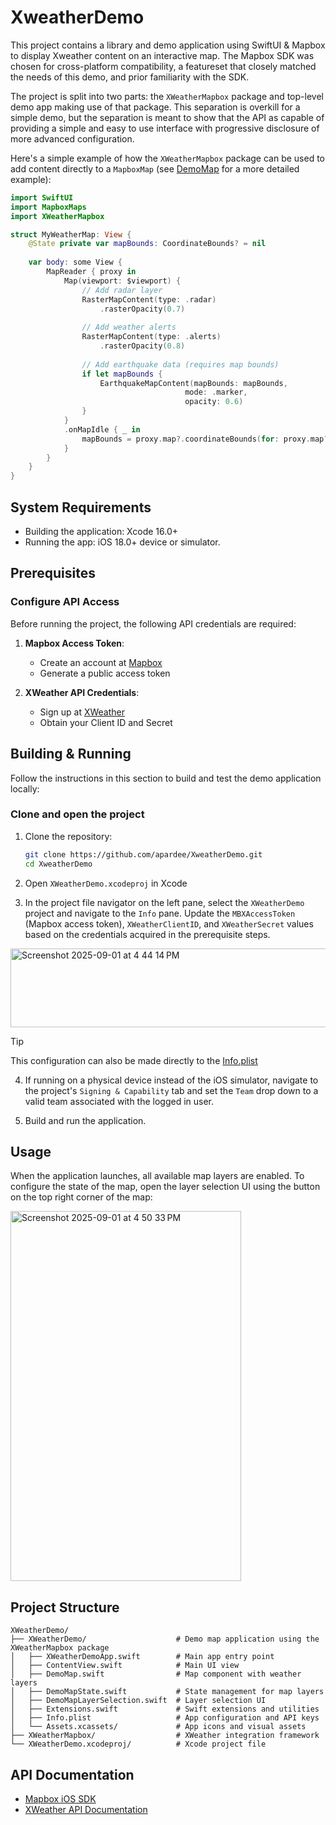 # XweatherDemo

This project contains a library and demo application using SwiftUI & Mapbox to display Xweather content on an interactive map. The Mapbox SDK was chosen for cross-platform compatibility, a featureset that closely matched the needs of this demo, and prior familiarity with the SDK.

The project is split into two parts: the `XWeatherMapbox` package and top-level demo app making use of that package. This separation is overkill for a simple demo, but the separation is meant to show that the API as capable of providing a simple and easy to use interface with progressive disclosure of more advanced configuration.

Here's a simple example of how the `XWeatherMapbox` package can be used to add content directly to a `MapboxMap` (see [DemoMap](XWeatherDemo/DemoMap.swift) for a more detailed example):

```swift
import SwiftUI
import MapboxMaps
import XWeatherMapbox

struct MyWeatherMap: View {
    @State private var mapBounds: CoordinateBounds? = nil
    
    var body: some View {
        MapReader { proxy in
            Map(viewport: $viewport) {
                // Add radar layer
                RasterMapContent(type: .radar)
                    .rasterOpacity(0.7)
                
                // Add weather alerts
                RasterMapContent(type: .alerts)
                    .rasterOpacity(0.8)
                
                // Add earthquake data (requires map bounds)
                if let mapBounds {
                    EarthquakeMapContent(mapBounds: mapBounds, 
                                       mode: .marker, 
                                       opacity: 0.6)
                }
            }
            .onMapIdle { _ in
                mapBounds = proxy.map?.coordinateBounds(for: proxy.map?.cameraState ?? CameraState())
            }
        }
    }
}
```

## System Requirements

* Building the application: Xcode 16.0+
* Running the app: iOS 18.0+ device or simulator.

## Prerequisites

### Configure API Access
Before running the project, the following API credentials are required:

1. **Mapbox Access Token**: 
   - Create an account at [Mapbox](https://www.mapbox.com/)
   - Generate a public access token

2. **XWeather API Credentials**:
   - Sign up at [XWeather](https://www.xweather.com/)
   - Obtain your Client ID and Secret

## Building & Running
Follow the instructions in this section to build and test the demo application locally:

### Clone and open the project

1. Clone the repository:
   ```bash
   git clone https://github.com/apardee/XweatherDemo.git
   cd XweatherDemo
   ```

2. Open `XWeatherDemo.xcodeproj` in Xcode

3. In the project file navigator on the left pane, select the `XWeatherDemo` project and navigate to the `Info` pane. Update the `MBXAccessToken` (Mapbox access token), `XWeatherClientID`, and `XWeatherSecret` values based on the credentials acquired in the prerequisite steps.

<img width="779" height="126" alt="Screenshot 2025-09-01 at 4 44 14 PM" src="https://github.com/user-attachments/assets/7e3b63d8-0880-4218-9837-6fe3e6c4cc46" />

> [!TIP]
> This configuration can also be made directly to the [Info.plist](XWeatherDemo/Info.plist)

4. If running on a physical device instead of the iOS simulator, navigate to the project's `Signing & Capability` tab and set the `Team` drop down to a valid team associated with the logged in user.

5. Build and run the application.

## Usage

When the application launches, all available map layers are enabled. To configure the state of the map, open the layer selection UI using the button on the top right corner of the map:

<img width="369" height="592" alt="Screenshot 2025-09-01 at 4 50 33 PM" src="https://github.com/user-attachments/assets/c0b91179-d4d8-4383-8713-95c92f564879" />

## Project Structure

```
XWeatherDemo/
├── XWeatherDemo/                    # Demo map application using the XWeatherMapbox package
│   ├── XWeatherDemoApp.swift        # Main app entry point
│   ├── ContentView.swift            # Main UI view
│   ├── DemoMap.swift                # Map component with weather layers
│   ├── DemoMapState.swift           # State management for map layers
│   ├── DemoMapLayerSelection.swift  # Layer selection UI
│   ├── Extensions.swift             # Swift extensions and utilities
│   ├── Info.plist                   # App configuration and API keys
│   └── Assets.xcassets/             # App icons and visual assets
├── XWeatherMapbox/                  # XWeather integration framework
└── XWeatherDemo.xcodeproj/          # Xcode project file
```

## API Documentation

- [Mapbox iOS SDK](https://docs.mapbox.com/ios/maps/)
- [XWeather API Documentation](https://www.xweather.com/docs/)
